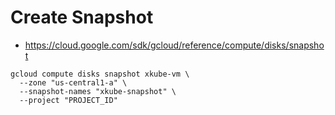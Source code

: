 # Create Snapshot
- https://cloud.google.com/sdk/gcloud/reference/compute/disks/snapshot
```
gcloud compute disks snapshot xkube-vm \
  --zone "us-central1-a" \
  --snapshot-names "xkube-snapshot" \
  --project "PROJECT_ID"
```